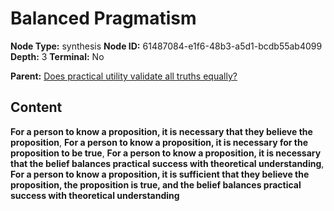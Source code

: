 # Balanced Pragmatism

**Node Type:** synthesis
**Node ID:** 61487084-e1f6-48b3-a5d1-bcdb55ab4099
**Depth:** 3
**Terminal:** No

**Parent:** [Does practical utility validate all truths equally?](does-practical-utility-validate-all-truths-equally.md)

## Content

**For a person to know a proposition, it is necessary that they believe the proposition**, **For a person to know a proposition, it is necessary for the proposition to be true**, **For a person to know a proposition, it is necessary that the belief balances practical success with theoretical understanding**, **For a person to know a proposition, it is sufficient that they believe the proposition, the proposition is true, and the belief balances practical success with theoretical understanding**
